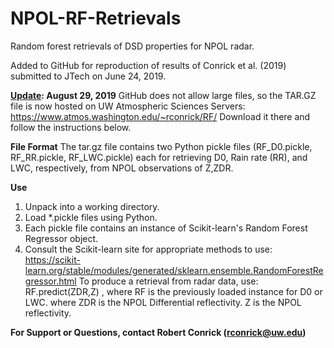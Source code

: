 # NPOL-RF-Retrievals

Random forest retrievals of DSD properties for NPOL radar. 

Added to GitHub for reproduction of results of Conrick et al. (2019) submitted to JTech on June 24, 2019.

<b><u>Update</u>:  August 29, 2019</b>
GitHub does not allow large files, so the TAR.GZ file is now hosted on UW Atmospheric Sciences Servers:  https://www.atmos.washington.edu/~rconrick/RF/
Download it there and follow the instructions below.



<b>File Format</b>
The tar.gz file contains two Python pickle files (RF_D0.pickle, RF_RR.pickle, RF_LWC.pickle) each for retrieving D0, Rain rate (RR), and LWC, respectively, from NPOL observations of Z,ZDR.

<b>Use</b>
1.   Unpack into a working directory.
2.   Load *.pickle files using Python.
3.   Each pickle file contains an instance of Scikit-learn's Random Forest Regressor object.
4.   Consult the Scikit-learn site for appropriate methods to use:  https://scikit-learn.org/stable/modules/generated/sklearn.ensemble.RandomForestRegressor.html
     To produce a retrieval from radar data, use: RF.predict(ZDR,Z) , where RF is the previously loaded instance for D0 or LWC.
        where ZDR is the NPOL Differential reflectivity. Z is the NPOL reflectivity.


<b>For Support or Questions, contact Robert Conrick (rconrick@uw.edu)</b>
